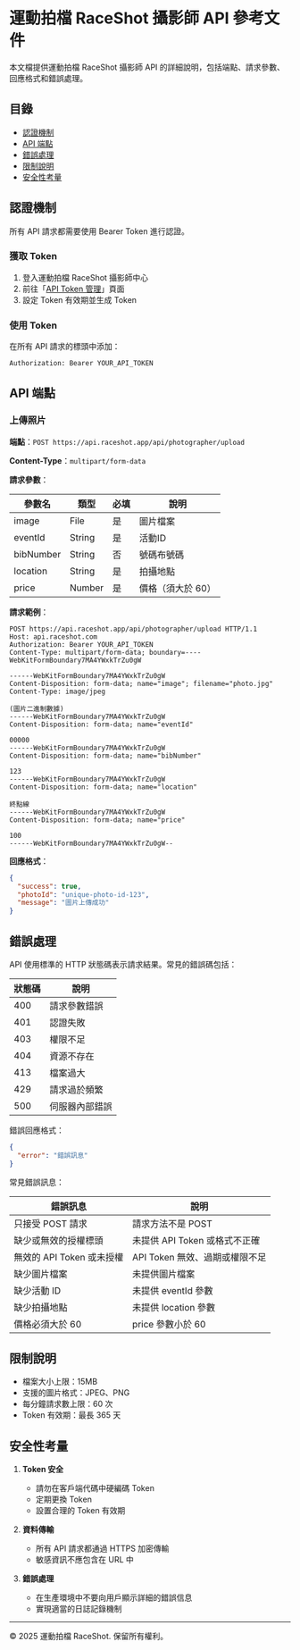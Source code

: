 # 運動拍檔 RaceShot 攝影師 API 參考文件

本文檔提供運動拍檔 RaceShot 攝影師 API 的詳細說明，包括端點、請求參數、回應格式和錯誤處理。

## 目錄

- [認證機制](#認證機制)
- [API 端點](#api-端點)
- [錯誤處理](#錯誤處理)
- [限制說明](#限制說明)
- [安全性考量](#安全性考量)

## 認證機制

所有 API 請求都需要使用 Bearer Token 進行認證。

### 獲取 Token

1. 登入運動拍檔 RaceShot 攝影師中心
2. 前往「[API Token 管理](https://raceshot.app/photographer/api-token)」頁面
3. 設定 Token 有效期並生成 Token

### 使用 Token

在所有 API 請求的標頭中添加：

```
Authorization: Bearer YOUR_API_TOKEN
```

## API 端點

### 上傳照片

**端點**：`POST https://api.raceshot.app/api/photographer/upload`

**Content-Type**：`multipart/form-data`

**請求參數**：

| 參數名 | 類型 | 必填 | 說明 |
|--------|------|------|------|
| image | File | 是 | 圖片檔案 |
| eventId | String | 是 | 活動ID |
| bibNumber | String | 否 | 號碼布號碼 |
| location | String | 是 | 拍攝地點 |
| price | Number | 是 | 價格（須大於 60） |

**請求範例**：

```
POST https://api.raceshot.app/api/photographer/upload HTTP/1.1
Host: api.raceshot.com
Authorization: Bearer YOUR_API_TOKEN
Content-Type: multipart/form-data; boundary=----WebKitFormBoundary7MA4YWxkTrZu0gW

------WebKitFormBoundary7MA4YWxkTrZu0gW
Content-Disposition: form-data; name="image"; filename="photo.jpg"
Content-Type: image/jpeg

(圖片二進制數據)
------WebKitFormBoundary7MA4YWxkTrZu0gW
Content-Disposition: form-data; name="eventId"

00000
------WebKitFormBoundary7MA4YWxkTrZu0gW
Content-Disposition: form-data; name="bibNumber"

123
------WebKitFormBoundary7MA4YWxkTrZu0gW
Content-Disposition: form-data; name="location"

終點線
------WebKitFormBoundary7MA4YWxkTrZu0gW
Content-Disposition: form-data; name="price"

100
------WebKitFormBoundary7MA4YWxkTrZu0gW--
```

**回應格式**：

```json
{
  "success": true,
  "photoId": "unique-photo-id-123",
  "message": "圖片上傳成功"
}
```

## 錯誤處理

API 使用標準的 HTTP 狀態碼表示請求結果。常見的錯誤碼包括：

| 狀態碼 | 說明 |
|--------|------|
| 400 | 請求參數錯誤 |
| 401 | 認證失敗 |
| 403 | 權限不足 |
| 404 | 資源不存在 |
| 413 | 檔案過大 |
| 429 | 請求過於頻繁 |
| 500 | 伺服器內部錯誤 |

錯誤回應格式：

```json
{
  "error": "錯誤訊息"
}
```

常見錯誤訊息：

| 錯誤訊息 | 說明 |
|----------|------|
| 只接受 POST 請求 | 請求方法不是 POST |
| 缺少或無效的授權標頭 | 未提供 API Token 或格式不正確 |
| 無效的 API Token 或未授權 | API Token 無效、過期或權限不足 |
| 缺少圖片檔案 | 未提供圖片檔案 |
| 缺少活動 ID | 未提供 eventId 參數 |
| 缺少拍攝地點 | 未提供 location 參數 |
| 價格必須大於 60 | price 參數小於 60 |

## 限制說明

- 檔案大小上限：15MB
- 支援的圖片格式：JPEG、PNG
- 每分鐘請求數上限：60 次
- Token 有效期：最長 365 天

## 安全性考量

1. **Token 安全**
   - 請勿在客戶端代碼中硬編碼 Token
   - 定期更換 Token
   - 設置合理的 Token 有效期

2. **資料傳輸**
   - 所有 API 請求都通過 HTTPS 加密傳輸
   - 敏感資訊不應包含在 URL 中

3. **錯誤處理**
   - 在生產環境中不要向用戶顯示詳細的錯誤信息
   - 實現適當的日誌記錄機制

---

© 2025 運動拍檔 RaceShot. 保留所有權利。
